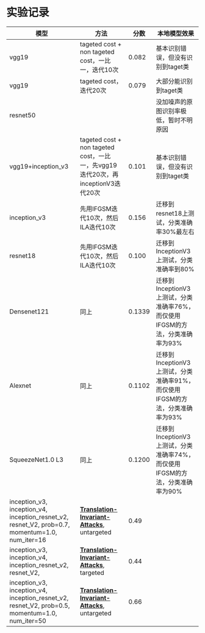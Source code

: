 # 实验记录

| 模型               | 方法                                                         | 分数  | 本地模型效果                           |
| ------------------ | ------------------------------------------------------------ | ----- | -------------------------------------- |
| vgg19              | tageted cost + non tageted cost，一比一，迭代10次            | 0.082 | 基本识别错误，但没有识别到taget类      |
| vgg19              | tageted cost，迭代20次                                       | 0.079 | 大部分能识别到taget类                  |
| resnet50           |                                                              |       | 没加噪声的原图识别率极低，暂时不明原因 |
| vgg19+inception_v3 | tageted cost + non tageted cost，一比一，先vgg19迭代20次，再inceptionV3迭代20次 | 0.101 | 基本识别错误，但没有识别到taget类      |
|inception_v3 | 先用IFGSM迭代10次，然后ILA迭代10次                                     | 0.156| 迁移到resnet18上测试，分类准确率30%最左右|
|resnet18 | 先用IFGSM迭代10次，然后ILA迭代10次                                         | 0.100|迁移到InceptionV3上测试，分类准确率到80%|
|Densenet121         | 同上                                                          |0.1339|迁移到InceptionV3上测试，分类准确率76%，而仅使用IFGSM的方法，分类准确率为93%|
|Alexnet             |同上                                                           | 0.1102 |迁移到InceptionV3上测试，分类准确率91%，而仅使用IFGSM的方法，分类准确率为93%|
|SqueezeNet1.0 L3   | 同上                                                            |0.1200|迁移到InceptionV3上测试，分类准确率74%，而仅使用IFGSM的方法，分类准确率为90%|
|inception_v3, inception_v4, inception_resnet_v2, resnet_V2, prob=0.7, momentum=1.0, num_iter=16 | **[Translation-Invariant-Attacks](https://github.com/dongyp13/Translation-Invariant-Attacks)**, untargeted |0.49||
|inception_v3, inception_v4, inception_resnet_v2, resnet_V2, | **[Translation-Invariant-Attacks](https://github.com/dongyp13/Translation-Invariant-Attacks)**, targeted |0.44||
|inception_v3, inception_v4, inception_resnet_v2, resnet_V2, prob=0.5, momentum=1.0, num_iter=50 | **[Translation-Invariant-Attacks](https://github.com/dongyp13/Translation-Invariant-Attacks)**, untargeted |0.66||
